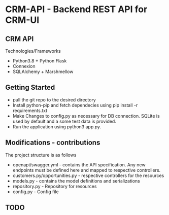 # CRM-API - Backend REST API for CRM-UI
## CRM API
Technologies/Frameworks
- Python3.8 + Python Flask
- Connexion
- SQLAlchemy + Marshmellow

## Getting Started

- pull the git repo to the desired directory
- Install python-pip and fetch dependecies using pip install -r requirements.txt
- Make Changes to config.py as necessary for DB connection. SQLite is used by default and a some test data is provided.
- Run the application using python3 app.py. 

## Modifications - contributions
The project structure is as follows
- openapi/swagger.yml - contains the API specification. Any new endpoints must be defined here and mapped to respective controllers. 
- customers.py/opportunities.py - respective controllers for the resources
- models.py - contains the model definitions and serializations
- repository.py - Repository for resources 
- config.py - Config file 

## TODO ##
